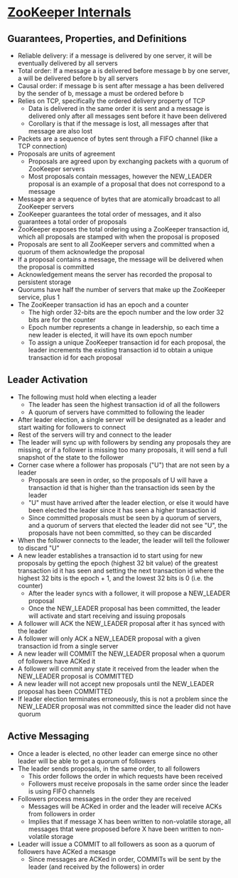 # [ZooKeeper Internals](https://zookeeper.apache.org/doc/r3.5.1-alpha/zookeeperInternals.html)

## Guarantees, Properties, and Definitions

* Reliable delivery: if a message is delivered by one server, it will be eventually delivered by all servers
* Total order: If a message a is delivered before message b by one server, a will be delivered before b by all servers
* Causal order: if message b is sent after message a has been delivered by the sender of b, message a must be ordered before b
* Relies on TCP, specifically the ordered delivery property of TCP
  * Data is delivered in the same order it is sent and a message is delivered only after all messages sent before it have been delivered
  * Corollary is that if the message is lost, all messages after that message are also lost
* Packets are a sequence of bytes sent through a FIFO channel (like a TCP connection)
* Proposals are units of agreement
  * Proposals are agreed upon by exchanging packets with a quorum of ZooKeeper servers
  * Most proposals contain messages, however the NEW_LEADER proposal is an example of a proposal that does not correspond to a message
* Message are a sequence of bytes that are atomically broadcast to all ZooKeeper servers
* ZooKeeper guarantees the total order of messages, and it also guarantees a total order of proposals
* ZooKeeper exposes the total ordering using a ZooKeeper transaction id, which all proposals are stamped with when the proposal is proposed
* Proposals are sent to all ZooKeeper servers and committed when a quorum of them acknowledge the proposal
* If a proposal contains a message, the message will be delivered when the proposal is committed
* Acknowledgement means the server has recorded the proposal to persistent storage
* Quorums have half the number of servers that make up the ZooKeeper service, plus 1
* The ZooKeeper transaction id has an epoch and a counter
  * The high order 32-bits are the epoch number and the low order 32 bits are for the counter
  * Epoch number represents a change in leadership, so each time a new leader is elected, it will have its own epoch number
  * To assign a unique ZooKeeper transaction id for each proposal, the leader increments the existing transaction id to obtain a unique transaction id for each proposal

## Leader Activation

* The following must hold when electing a leader
  * The leader has seen the highest transaction id of all the followers
  * A quorum of servers have committed to following the leader
* After leader election, a single server will be designated as a leader and start waiting for followers to connect
* Rest of the servers will try and connect to the leader
* The leader will sync up with followers by sending any proposals they are missing, or if a follower is missing too many proposals, it will send a full snapshot of the state to the follower
* Corner case where a follower has proposals ("U") that are not seen by a leader
  * Proposals are seen in order, so the proposals of U will have a transaction id that is higher than the transaction ids seen by the leader
  * "U" must have arrived after the leader election, or else it would have been elected the leader since it has seen a higher transaction id
  * Since committed proposals must be seen by a quorum of servers, and a quorum of servers that elected the leader did not see "U", the proposals have not been committed, so they can be discarded
* When the follower connects to the leader, the leader will tell the follower to discard "U"
* A new leader establishes a transaction id to start using for new proposals by getting the epoch (highest 32 bit value) of the greatest transaction id it has seen and setting the next transaction id where the highest 32 bits is the epoch + 1, and the lowest 32 bits is 0 (i.e. the counter)
  * After the leader syncs with a follower, it will propose a NEW_LEADER proposal
  * Once the NEW_LEADER proposal has been committed, the leader will activate and start receiving and issuing proposals
* A follower will ACK the NEW_LEADER proposal after it has synced with the leader
* A follower will only ACK a  NEW_LEADER proposal with a given transaction id from a single server
* A new leader will COMMIT the NEW_LEADER proposal when a quorum of followers have ACKed it
* A follower will commit any state it received from the leader when the NEW_LEADER proposal is COMMITTED
* A new leader will not accept new proposals until the NEW_LEADER proposal has been COMMITTED
* If leader election terminates erroneously, this is not a problem since the NEW_LEADER proposal was not committed since the leader did not have quorum

## Active Messaging

* Once a leader is elected, no other leader can emerge since no other leader will be able to get a quorum of followers
* The leader sends proposals, in the same order, to all followers
  * This order follows the order in which requests have been received
  * Followers must receive proposals in the same order since the leader is using FIFO channels
* Followers process messages in the order they are received
  * Messages will be ACKed in order and the leader will receive ACKs from followers in order
  * Implies that if message X has been written to non-volatile storage, all messages thtat were proposed before X have been written to non-volatile storage
* Leader will issue a COMMIT to all followers as soon as a quorum of followers have ACKed a mesasge
  * Since messages are ACKed in order, COMMITs will be sent by the leader (and received by the followers) in order
